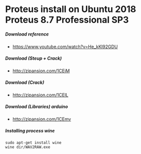 # Proteus install on Ubuntu 2018 Proteus 8.7 Professional SP3
##### Download reference
- https://www.youtube.com/watch?v=He_kKI92GDU
##### Download (Steup + Crack) 
- http://zipansion.com/1CEjM
##### Download (Crack)  
- http://zipansion.com/1CElL
##### Download (Libraries)  arduino
- http://zipansion.com/1CEmv
##### Installing process wine
    sudo apt-get install wine
    wine dir/WAV2RAW.exe
